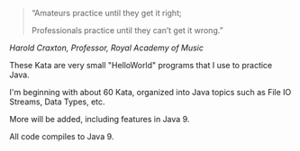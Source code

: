 >“Amateurs practice until they get it right; 
>
>Professionals practice until they can’t get it wrong.”

_Harold Craxton, Professor, Royal Academy of Music_



These Kata are very small "HelloWorld" programs that I use to practice Java.

I'm beginning with about 60 Kata, organized into Java topics such as File IO Streams, Data Types, etc.

More will be added, including features in Java 9.

All code compiles to Java 9.
